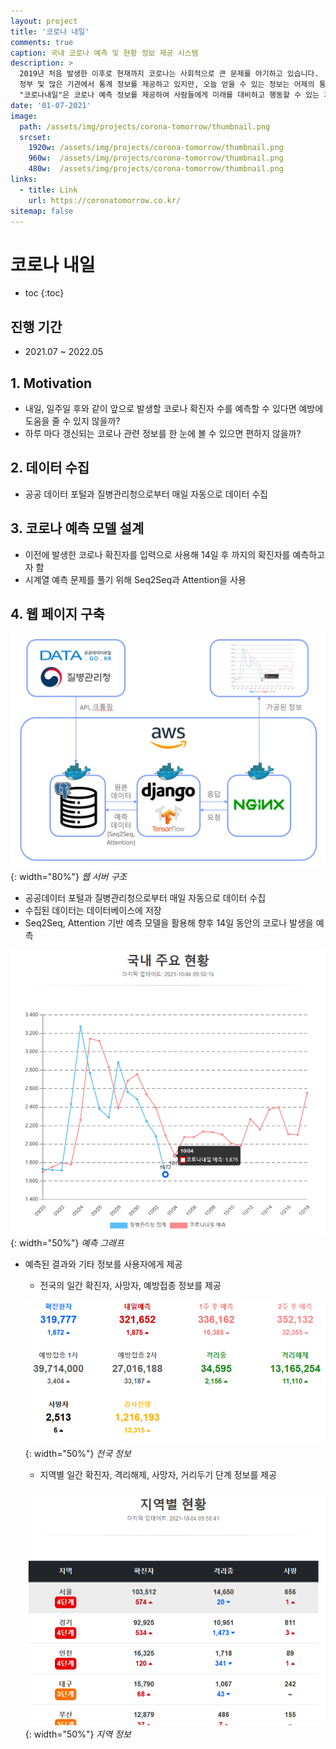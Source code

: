 ```yaml
---
layout: project
title: '코로나 내일'
comments: true
caption: 국내 코로나 예측 및 현황 정보 제공 시스템
description: >
  2019년 처음 발생한 이후로 현재까지 코로나는 사회적으로 큰 문제를 야기하고 있습니다. 
  정부 및 많은 기관에서 통계 정보를 제공하고 있지만, 오늘 얻을 수 있는 정보는 어제의 통계 정보입니다.
  "코로나내일"은 코로나 예측 정보를 제공하여 사람들에게 미래를 대비하고 행동할 수 있는 기회를 제공합니다.
date: '01-07-2021'
image: 
  path: /assets/img/projects/corona-tomorrow/thumbnail.png
  srcset: 
    1920w: /assets/img/projects/corona-tomorrow/thumbnail.png
    960w:  /assets/img/projects/corona-tomorrow/thumbnail.png
    480w:  /assets/img/projects/corona-tomorrow/thumbnail.png
links:
  - title: Link
    url: https://coronatomorrow.co.kr/
sitemap: false
---
```


# 코로나 내일

* toc
{:toc}

## 진행 기간
- 2021.07 ~ 2022.05

## 1. Motivation
- 내일, 일주일 후와 같이 앞으로 발생할 코로나 확진자 수를 예측할 수 있다면 예방에 도움을 줄 수 있지 않을까?
- 하루 마다 갱신되는 코로나 관련 정보를 한 눈에 볼 수 있으면 편하지 않을까?

## 2. 데이터 수집
- 공공 데이터 포털과 질병관리청으로부터 매일 자동으로 데이터 수집

## 3. 코로나 예측 모델 설계
- 이전에 발생한 코로나 확진자를 입력으로 사용해 14일 후 까지의 확진자를 예측하고자 함
- 시계열 예측 문제를 풀기 위해 Seq2Seq과 Attention을 사용

## 4. 웹 페이지 구축
![웹서버구조](/assets/img/projects/corona-tomorrow/architecture.png){: width="80%"}
*웹 서버 구조*

- 공공데이터 포털과 질병관리청으로부터 매일 자동으로 데이터 수집
- 수집된 데이터는 데이터베이스에 저장
- Seq2Seq, Attention 기반 예측 모델을 활용해 향후 14일 동안의 코로나 발생을 예측

![코로나예측](/assets/img/projects/corona-tomorrow/prediction-chart.png){: width="50%"}
*예측 그래프*

- 예측된 결과와 기타 정보를 사용자에게 제공
  - 전국의 일간 확진자, 사망자, 예방접종 정보를 제공

  ![전국정보](/assets/img/projects/corona-tomorrow/nation-info.png){: width="50%"}
  *전국 정보*
  - 지역별 일간 확진자, 격리해제, 사망자, 거리두기 단계 정보를 제공

  ![지역정보](/assets/img/projects/corona-tomorrow/region-info.png){: width="50%"}
  *지역 정보*
